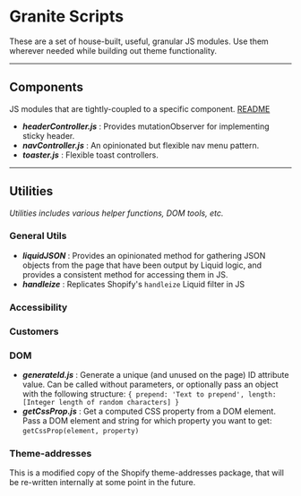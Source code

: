 # Granite Scripts
These are a set of house-built, useful, granular JS modules. Use them wherever needed while building out theme functionality.

***

## Components
JS modules that are tightly-coupled to a specific component. 
[README](/components/README.md)

- ***headerController.js*** : Provides mutationObserver for implementing sticky header.
- ***navController.js*** : An opinionated but flexible nav menu pattern.
- ***toaster.js*** : Flexible toast controllers.

***

## Utilities
_Utilities includes various helper functions, DOM tools, etc._

### General Utils
- ***liquidJSON*** : Provides an opinionated method for gathering JSON objects from the page that have been output by Liquid logic, and provides a consistent method for accessing them in JS.
- ***handleize*** : Replicates Shopify's `handleize` Liquid filter in JS

### Accessibility

### Customers

### DOM
- ***generateId.js*** : Generate a unique (and unused on the page) ID attribute value. Can be called without parameters, or optionally pass an object with the following structure: `{ prepend: 'Text to prepend', length: [Integer length of random characters] }`
- ***getCssProp.js*** : Get a computed CSS property from a DOM element. Pass a DOM element and string for which property you want to get: `getCssProp(element, property)`

### Theme-addresses
This is a modified copy of the Shopify theme-addresses package, that will be re-written internally at some point in the future.

